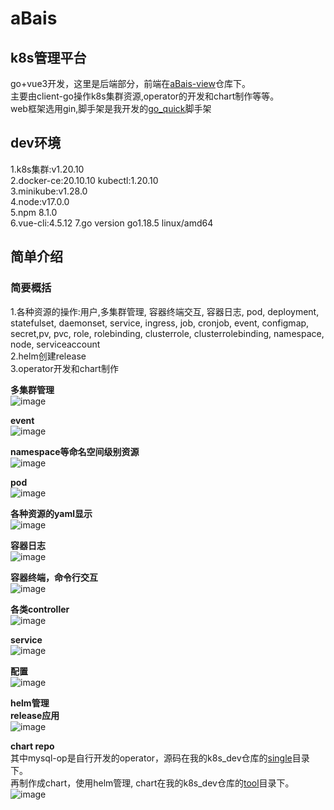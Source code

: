 # aBais
## k8s管理平台
go+vue3开发，这里是后端部分，前端在[aBais-view](https://github.com/20gu00/aBais-view)仓库下。  
主要由client-go操作k8s集群资源,operator的开发和chart制作等等。  
web框架选用gin,脚手架是我开发的[go_quick](https://github.com/20gu00/go_quick)脚手架

## dev环境
1.k8s集群:v1.20.10  
2.docker-ce:20.10.10  kubectl:1.20.10  
3.minikube:v1.28.0  
4.node:v17.0.0  
5.npm 8.1.0  
6.vue-cli:4.5.12 
7.go version go1.18.5 linux/amd64

## 简单介绍  

### 简要概括
1.各种资源的操作:用户,多集群管理, 容器终端交互, 容器日志, pod, deployment, statefulset, daemonset, service, ingress, job, cronjob, event, configmap, secret,pv, pvc, role, rolebinding, clusterrole, clusterrolebinding, namespace, node, serviceaccount  
2.helm创建release  
3.operator开发和chart制作  

**多集群管理**  
![image](https://user-images.githubusercontent.com/61965693/211200518-0e7fd3bf-e11c-4883-8616-8a21fcbef497.png)  


**event**   
![image](https://user-images.githubusercontent.com/61965693/211201040-2cb97efc-ac59-4b21-9f67-e7773e236e2f.png)  


**namespace等命名空间级别资源**    
![image](https://user-images.githubusercontent.com/61965693/211200553-9e78df42-6b6e-46ea-a381-110c62a04766.png)  


**pod**  
![image](https://user-images.githubusercontent.com/61965693/211200583-86e0a09b-f16e-4497-8282-8830692ec4c7.png)  


**各种资源的yaml显示**  
![image](https://user-images.githubusercontent.com/61965693/211200608-37943536-35c5-47a5-ad5b-acb04d4d5308.png)  


**容器日志**    
![image](https://user-images.githubusercontent.com/61965693/211200658-40ce795c-5517-4324-b29e-e146b6ac9ccb.png)  


**容器终端，命令行交互**  
![image](https://user-images.githubusercontent.com/61965693/211200873-6d969554-b868-4f90-9d79-ca692dab1318.png)  


**各类controller**  
![image](https://user-images.githubusercontent.com/61965693/211200918-5e8eaefe-785c-4531-8310-9a031eb7f9f1.png)  


**service**  
![image](https://user-images.githubusercontent.com/61965693/211200933-bd4334dc-a6fa-4caf-a7cb-2da3d5953e4a.png)  


**配置**   
![image](https://user-images.githubusercontent.com/61965693/211200977-de93fee5-daa7-4bd3-9fac-a62d8130f337.png)  


**helm管理**  
**release应用**  
![image](https://user-images.githubusercontent.com/61965693/211200479-cae177ef-7b76-442a-89bb-c39a3b9044b5.png)  


**chart repo**    
其中mysql-op是自行开发的operator，源码在我的k8s_dev仓库的[single](https://github.com/20gu00/k8s_dev/tree/master/mysql-operator/single)目录下。  
再制作成chart，使用helm管理, chart在我的k8s_dev仓库的[tool](https://github.com/20gu00/k8s_dev/tree/master/mysql-operator/single/tool)目录下。  
![image](https://user-images.githubusercontent.com/61965693/211200402-f9b031ac-1dab-4a9b-bee1-6a8c8fd4854a.png)  
